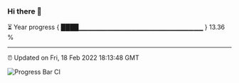 ### Hi there 👋

⏳ Year progress { ████▁▁▁▁▁▁▁▁▁▁▁▁▁▁▁▁▁▁▁▁▁▁▁▁▁▁ } 13.36 %

---

⏰ Updated on Fri, 18 Feb 2022 18:13:48 GMT

![Progress Bar CI](https://github.com/liununu/liununu/workflows/Progress%20Bar%20CI/badge.svg)
